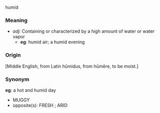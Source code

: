 humid
### Meaning
+ _adj_: Containing or characterized by a high amount of water or water vapor
    + __eg__: humid air; a humid evening

### Origin

[Middle English, from Latin hūmidus, from hūmēre, to be moist.]

### Synonym

__eg__: a hot and humid day

+ MUGGY
+ opposite(s): FRESH ; ARID


